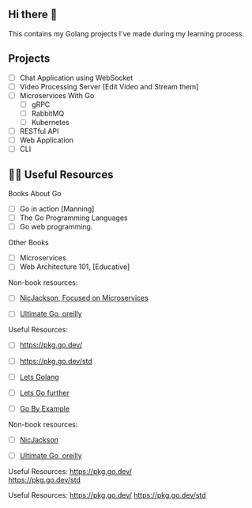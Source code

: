 ## Hi there 👋

This contains my Golang projects I've made during my learning process.



## Projects 

- [ ] Chat Application using WebSocket
- [ ] Video Processing Server [Edit Video and Stream them]
- [ ] Microservices With Go
  - [ ] gRPC
  - [ ] RabbitMQ
  - [ ] Kubernetes
- [ ] RESTful API 
- [ ] Web Application
- [ ] CLI 

## 👩‍💻 Useful Resources

Books About Go
- [ ] Go in action [Manning]
- [ ] The Go Programming Languages
- [ ] Go web programming.

Other Books
- [ ] Microservices 
- [ ] Web Architecture 101, [Educative]

Non-book resources:

- [ ] <a href="https://www.youtube.com/c/NicJackson">NicJackson, Focused on Microservices</a>

- [ ] <a href="https://www.oreilly.com/videos/ultimate-go-programming/9780135261651/">Ultimate Go, oreilly</a>

Useful Resources:
- [ ] <https://pkg.go.dev/>
- [ ] <https://pkg.go.dev/std>
- [ ] <a href="lets-go.alexedwards.net">Lets Golang</a>
- [ ] <a href="lets-go-further.alexedwards.net">Lets Go further</a>
- [ ] <a href="gobyexample.com">Go By Example</a>


Non-book resources:

- [ ] <a href="https://www.youtube.com/c/NicJackson">NicJackson</a>

- [ ] <a href="https://www.oreilly.com/videos/ultimate-go-programming/9780135261651/">Ultimate Go, oreilly</a>

Useful Resources:
<https://pkg.go.dev/> </br>
<https://pkg.go.dev/std>

Useful Resources: https://pkg.go.dev/ https://pkg.go.dev/std
